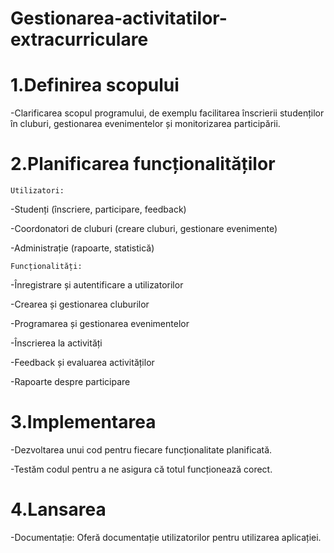   # Gestionarea-activitatilor-extracurriculare 

  
  # 1.Definirea scopului
   -Clarificarea scopul programului, de exemplu facilitarea înscrierii studenților în cluburi, gestionarea evenimentelor și monitorizarea participării.
  
  # 2.Planificarea funcționalităților 
    
    Utilizatori:
  
   -Studenți (înscriere, participare, feedback)
   
   -Coordonatori de cluburi (creare cluburi, gestionare evenimente)
   
   -Administrație (rapoarte, statistică)

    Funcționalități:
  
   -Înregistrare și autentificare a utilizatorilor
   
   -Crearea și gestionarea cluburilor  
   
   -Programarea și gestionarea evenimentelor
   
   -Înscrierea la activități    
   
   -Feedback și evaluarea activităților
   
   -Rapoarte despre participare

  # 3.Implementarea
 
  -Dezvoltarea unui cod pentru fiecare funcționalitate planificată.
  
  -Testăm codul pentru a ne asigura că totul funcționează corect.
  
  # 4.Lansarea
 
  -Documentație: Oferă documentație utilizatorilor pentru utilizarea aplicației.

